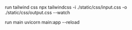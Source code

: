 run tailwind css
npx tailwindcss -i ./static/css/input.css -o ./static/css/output.css --watch

run main
uvicorn main:app --reload
